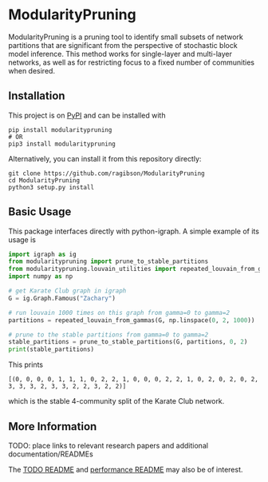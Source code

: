 # ModularityPruning

ModularityPruning is a pruning tool to identify small subsets of network
partitions that are significant from the perspective of stochastic block model
inference. This method works for single-layer and multi-layer networks, as well
as for restricting focus to a fixed number of communities when desired.

## Installation
This project is on [PyPI](https://pypi.org/project/modularitypruning/) and can
be installed with

    pip install modularitypruning
    # OR
    pip3 install modularitypruning

Alternatively, you can install it from this repository directly:

    git clone https://github.com/ragibson/ModularityPruning
    cd ModularityPruning
    python3 setup.py install

<a name = "Basic Usage"></a>
## Basic Usage

This package interfaces directly with python-igraph. A simple example of its
usage is

```python
import igraph as ig
from modularitypruning import prune_to_stable_partitions
from modularitypruning.louvain_utilities import repeated_louvain_from_gammas
import numpy as np

# get Karate Club graph in igraph
G = ig.Graph.Famous("Zachary")

# run louvain 1000 times on this graph from gamma=0 to gamma=2
partitions = repeated_louvain_from_gammas(G, np.linspace(0, 2, 1000))

# prune to the stable partitions from gamma=0 to gamma=2
stable_partitions = prune_to_stable_partitions(G, partitions, 0, 2)
print(stable_partitions)
``` 

This prints

    [(0, 0, 0, 0, 1, 1, 1, 0, 2, 2, 1, 0, 0, 0, 2, 2, 1, 0, 2, 0, 2, 0, 2, 3, 3, 3, 2, 3, 3, 2, 2, 3, 2, 2)]

which is the stable 4-community split of the Karate Club network.

## More Information

TODO: place links to relevant research papers and additional
documentation/READMEs

The [TODO README](TODO.md) and [performance README](performance_README.md) 
may also be of interest.